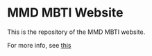 # MMD MBTI Website
This is the repository of the MMD MBTI website.

For more info, see [this](https://www.teamtechnology.co.uk/tt/t-articl/mb-dynam.htm)
